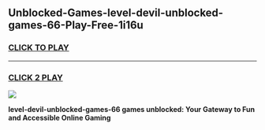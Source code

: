
## Unblocked-Games-level-devil-unblocked-games-66-Play-Free-1i16u
<h3>
<a href="https://premium76.site?title=level-devil-unblocked-games-66&ref=15A">CLICK TO PLAY</a></h3>
<hr>

<h3>
<a href="https://premium76.site?title=level-devil-unblocked-games-66&ref=15A">CLICK 2 PLAY</a>
  
</h3>

<a href="https://premium76.site?title=level-devil-unblocked-games-66&ref=15A"><img src="https://clearcache.store/games.png"></a>


**level-devil-unblocked-games-66 games unblocked: Your Gateway to Fun and Accessible Online Gaming**
